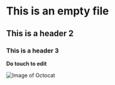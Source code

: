 # This is an empty file


## This is a header 2
### This is a header 3

**Do touch to edit**

![Image of Octocat](https://myoctocat.com/assets/images/octocat-outfit.png)
